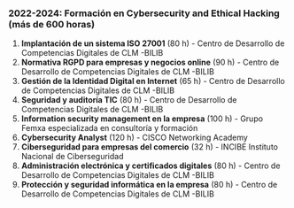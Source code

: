 ### 2022-2024: Formación en Cybersecurity and Ethical Hacking (más de 600 horas)

1. **Implantación de un sistema ISO 27001** (80 h) - Centro de Desarrollo de Competencias Digitales de CLM -BILIB
2. **Normativa RGPD para empresas y negocios online** (90 h) - Centro de Desarrollo de Competencias Digitales de CLM -BILIB
3. **Gestión de la Identidad Digital en Internet** (65 h) - Centro de Desarrollo de Competencias Digitales de CLM -BILIB
4. **Seguridad y auditoría TIC** (80 h) - Centro de Desarrollo de Competencias Digitales de CLM -BILIB
5. **Information security management en la empresa** (100 h) - Grupo Femxa especializada en consultoría y formación
6. **Cybersecurity Analyst** (120 h) - CISCO Networking Academy
7. **Ciberseguridad para empresas del comercio** (32 h) - INCIBE Instituto Nacional de Ciberseguridad
8. **Administración electrónica y certificados digitales** (80 h) - Centro de Desarrollo de Competencias Digitales de CLM -BILIB
9. **Protección y seguridad informática en la empresa** (80 h) - Centro de Desarrollo de Competencias Digitales de CLM -BILIB
